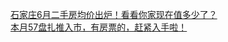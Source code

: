   
[石家庄6月二手房均价出炉！看看你家现在值多少了？](http://www.dianyue.me/archives/365/dqj11nytl73971ni/)  
[本月57盘扎推入市，有房票的，赶紧入手啦！](http://www.dianyue.me/archives/454/ak43q05xg2i9u52i/)